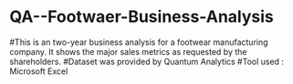 # QA--Footwaer-Business-Analysis
#This is an two-year business analysis for a footwear manufacturing company. It shows the major sales metrics as requested by the shareholders.
#Dataset was provided by Quantum Analytics
#Tool used : Microsoft Excel
